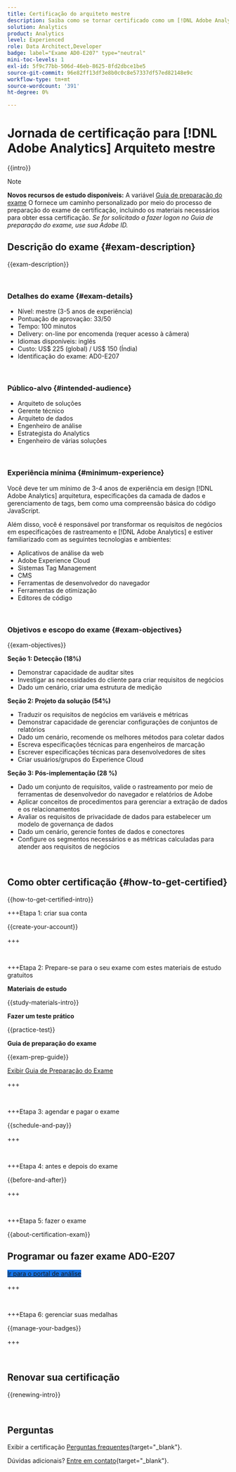 ```yaml
---
title: Certificação do arquiteto mestre
description: Saiba como se tornar certificado como um [!DNL Adobe Analytics] Arquiteto mestre.
solution: Analytics
product: Analytics
level: Experienced
role: Data Architect,Developer
badge: label="Exame AD0-E207" type="neutral"
mini-toc-levels: 1
exl-id: 5f9c77bb-506d-46eb-8625-8fd2dbce1be5
source-git-commit: 96e82ff13df3e8b0c0c8e57337df57ed82148e9c
workflow-type: tm+mt
source-wordcount: '391'
ht-degree: 0%

---
```


# Jornada de certificação para [!DNL Adobe Analytics] Arquiteto mestre

{{intro}}

>[!NOTE]
>
>**Novos recursos de estudo disponíveis:** A variável [Guia de preparação do exame](https://app.rockinfo.com/courses/223) O fornece um caminho personalizado por meio do processo de preparação do exame de certificação, incluindo os materiais necessários para obter essa certificação. _Se for solicitado a fazer logon no Guia de preparação do exame, use sua Adobe ID._

## Descrição do exame {#exam-description}

{{exam-description}}

<br>

### Detalhes do exame {#exam-details}

* Nível: mestre (3-5 anos de experiência)
* Pontuação de aprovação: 33/50
* Tempo: 100 minutos
* Delivery: on-line por encomenda (requer acesso à câmera)
* Idiomas disponíveis: inglês
* Custo: US$ 225 (global) / US$ 150 (Índia)
* Identificação do exame: AD0-E207

<br>

### Público-alvo {#intended-audience}

* Arquiteto de soluções
* Gerente técnico
* Arquiteto de dados
* Engenheiro de análise
* Estrategista do Analytics
* Engenheiro de várias soluções

<br>

### Experiência mínima {#minimum-experience}

Você deve ter um mínimo de 3-4 anos de experiência em design [!DNL Adobe Analytics] arquitetura, especificações da camada de dados e gerenciamento de tags, bem como uma compreensão básica do código JavaScript.

Além disso, você é responsável por transformar os requisitos de negócios em especificações de rastreamento e [!DNL Adobe Analytics] e estiver familiarizado com as seguintes tecnologias e ambientes:

* Aplicativos de análise da web
* Adobe Experience Cloud
* Sistemas Tag Management
* CMS
* Ferramentas de desenvolvedor do navegador
* Ferramentas de otimização
* Editores de código

<br>

### Objetivos e escopo do exame {#exam-objectives}

{{exam-objectives}}

**Seção 1: Detecção (18%)**

* Demonstrar capacidade de auditar sites
* Investigar as necessidades do cliente para criar requisitos de negócios
* Dado um cenário, criar uma estrutura de medição

**Seção 2: Projeto da solução (54%)**

* Traduzir os requisitos de negócios em variáveis e métricas
* Demonstrar capacidade de gerenciar configurações de conjuntos de relatórios
* Dado um cenário, recomende os melhores métodos para coletar dados
* Escreva especificações técnicas para engenheiros de marcação
* Escrever especificações técnicas para desenvolvedores de sites
* Criar usuários/grupos do Experience Cloud

**Seção 3: Pós-implementação (28 %)**

* Dado um conjunto de requisitos, valide o rastreamento por meio de ferramentas de desenvolvedor do navegador e relatórios de Adobe
* Aplicar conceitos de procedimentos para gerenciar a extração de dados e os relacionamentos
* Avaliar os requisitos de privacidade de dados para estabelecer um modelo de governança de dados
* Dado um cenário, gerencie fontes de dados e conectores
* Configure os segmentos necessários e as métricas calculadas para atender aos requisitos de negócios

<br>

## Como obter certificação {#how-to-get-certified}

{{how-to-get-certified-intro}}

+++Etapa 1: criar sua conta

{{create-your-account}}

+++

<br>

+++Etapa 2: Prepare-se para o seu exame com estes materiais de estudo gratuitos

**Materiais de estudo**

{{study-materials-intro}}

**Fazer um teste prático**

{{practice-test}}

**Guia de preparação do exame**

{{exam-prep-guide}}

[Exibir Guia de Preparação do Exame](https://app.rockinfo.com/courses/223)

+++

<br>

+++Etapa 3: agendar e pagar o exame

{{schedule-and-pay}}

+++

<br>

+++Etapa 4: antes e depois do exame

{{before-and-after}}

+++

<br>

+++Etapa 5: fazer o exame

{{about-certification-exam}}

## Programar ou fazer exame AD0-E207

<a href="https://www.certmetrics.com/adobe/candidate/examity_sso.aspx?eid=AD0-E207" target="_blank" class="spectrum-Button spectrum-Button--fill spectrum-Button--accent spectrum-Button--sizeM is-margin-bottom-big-big at-element-click-tracking" style="background-color:#1473E6">

<span class="spectrum-Button-label has-no-wrap">
   Ir para o portal de análise
</span>
</a>

+++

<br>

+++Etapa 6: gerenciar suas medalhas

{{manage-your-badges}}

+++

<br>

## Renovar sua certificação

{{renewing-intro}}

<br>

## Perguntas

Exibir a certificação [Perguntas frequentes](https://experienceleague.adobe.com/docs/certification/certification/faq.html){target="_blank"}.

Dúvidas adicionais? [Entre em contato](mailto:certif@adobe.com){target="_blank"}.

